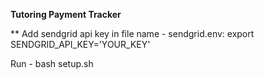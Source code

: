 **Tutoring Payment Tracker**

\*\* Add sendgrid api key in file name - sendgrid.env:
export SENDGRID_API_KEY='YOUR_KEY'

Run - bash setup.sh
